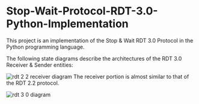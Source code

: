 # Stop-Wait-Protocol-RDT-3.0-Python-Implementation

This project is an implementation of the Stop & Wait RDT 3.0 Protocol in the Python programming language.

The following state diagrams describe the architectures of the RDT 3.0 Receiver & Sender entities:

![rdt 2 2 receiver diagram](https://user-images.githubusercontent.com/105032223/179276620-cfd0870c-9b30-473d-81e2-f4e26d4f2de2.jpg)
The receiver portion is almost similar to that of the RDT 2.2 protocol.

![rdt 3 0 diagram](https://user-images.githubusercontent.com/105032223/179276623-f528affb-f4a8-4aae-827e-4d2b789ed311.jpg)
